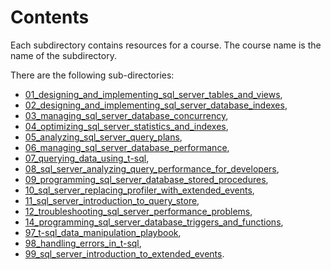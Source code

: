 # Contents

Each subdirectory contains resources for a course. The course name is the name of the subdirectory.

There are the following sub-directories:

- [01_designing_and_implementing_sql_server_tables_and_views](01_designing_and_implementing_sql_server_tables_and_views/),
- [02_designing_and_implementing_sql_server_database_indexes](02_designing_and_implementing_sql_server_database_indexes/),
- [03_managing_sql_server_database_concurrency](03_managing_sql_server_database_concurrency/),
- [04_optimizing_sql_server_statistics_and_indexes](04_optimizing_sql_server_statistics_and_indexes/),
- [05_analyzing_sql_server_query_plans](05_analyzing_sql_server_query_plans/),
- [06_managing_sql_server_database_performance](06_managing_sql_server_database_performance/),
- [07_querying_data_using_t-sql](07_querying_data_using_t-sql),
- [08_sql_server_analyzing_query_performance_for_developers](08_sql_server_analyzing_query_performance_for_developers/),
- [09_programming_sql_server_database_stored_procedures](09_programming_sql_server_database_stored_procedures/),
- [10_sql_server_replacing_profiler_with_extended_events](10_sql_server_replacing_profiler_with_extended_events/),
- [11_sql_server_introduction_to_query_store](11_sql_server_introduction_to_query_store/),
- [12_troubleshooting_sql_server_performance_problems](12_troubleshooting_sql_server_performance_problems/),
- [14_programming_sql_server_database_triggers_and_functions](14_programming_sql_server_database_triggers_and_functions/),
- [97_t-sql_data_manipulation_playbook](97_t-sql_data_manipulation_playbook/),
- [98_handling_errors_in_t-sql](98_handling_errors_in_t-sql/),
- [99_sql_server_introduction_to_extended_events](99_sql_server_introduction_to_extended_events/).
